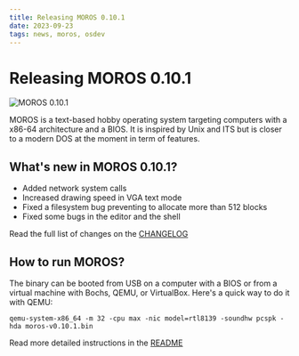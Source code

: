 ```yaml
---
title: Releasing MOROS 0.10.1
date: 2023-09-23
tags: news, moros, osdev
---
```


# Releasing MOROS 0.10.1

![MOROS 0.10.1](moros-0-10-1.png)

MOROS is a text-based hobby operating system targeting computers with a x86-64
architecture and a BIOS. It is inspired by Unix and ITS but is closer to a
modern DOS at the moment in term of features.

## What's new in MOROS 0.10.1?

- Added network system calls
- Increased drawing speed in VGA text mode
- Fixed a filesystem bug preventing to allocate more than 512 blocks
- Fixed some bugs in the editor and the shell

Read the full list of changes on the
[CHANGELOG](https://github.com/vinc/moros/blob/v0.10.1/CHANGELOG.md)

## How to run MOROS?

The binary can be booted from USB on a computer with a BIOS or from a virtual
machine with Bochs, QEMU, or VirtualBox. Here's a quick way to do it with QEMU:

```
qemu-system-x86_64 -m 32 -cpu max -nic model=rtl8139 -soundhw pcspk -hda moros-v0.10.1.bin
```

Read more detailed instructions in the
[README](https://github.com/vinc/moros/blob/v0.10.1/README.md)
